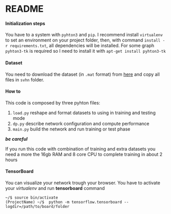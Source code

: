# README #

#### Initialization steps

You have to a system with `pyhton3` and `pip`. I recommend install `virtualenv` to set an environment on 
your project folder, then, with command `install -r requirements.txt`, all dependencies will be installed.
For some graph `pyhton3-tk` is required so I need to install it with `apt-get install pyhton3-tk`

#### Dataset
You need to download the dataset (in ``.mat`` format) from [here](http://ufldl.stanford.edu/housenumbers/) and copy
all files in ``svhn`` folder.

#### How to
This code is composed by three pyhton files:
1. ``load.py`` reshape and format datasets to using in training and testing mode
2. ``dp.py`` describe network configuration and compute performance
3. ``main.py`` build the network and run training or test phase


**_be careful_**

If you run this code with combination of training and extra datasets you need a more the 16gb RAM and 8 core CPU
 to complete training in about 2 hours

#### TensorBoard
You can visualize your network trough your browser. You have to activate your *virtualenv* and run **tensorboard** command
 ```
 ~/$ source bin/activate
 (ProjectName) ~/$  python -m tensorflow.tensorboard --logdir=/path/to/board/folder
 ```